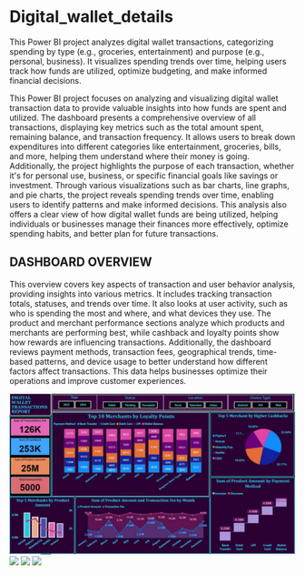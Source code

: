 # Digital_wallet_details
This Power BI project analyzes digital wallet transactions, categorizing spending by type (e.g., groceries, entertainment) and purpose (e.g., personal, business). It visualizes spending trends over time, helping users track how funds are utilized, optimize budgeting, and make informed financial decisions.

This Power BI project focuses on analyzing and visualizing digital wallet transaction data to provide valuable insights into how funds are spent and utilized. The dashboard presents a comprehensive overview of all transactions, displaying key metrics such as the total amount spent, remaining balance, and transaction frequency. It allows users to break down expenditures into different categories like entertainment, groceries, bills, and more, helping them understand where their money is going. Additionally, the project highlights the purpose of each transaction, whether it's for personal use, business, or specific financial goals like savings or investment. Through various visualizations such as bar charts, line graphs, and pie charts, the project reveals spending trends over time, enabling users to identify patterns and make informed decisions. This analysis also offers a clear view of how digital wallet funds are being utilized, helping individuals or businesses manage their finances more effectively, optimize spending habits, and better plan for future transactions.
## DASHBOARD OVERVIEW

This overview covers key aspects of transaction and user behavior analysis, providing insights into various metrics. It includes tracking transaction totals, statuses, and trends over time. It also looks at user activity, such as who is spending the most and where, and what devices they use. The product and merchant performance sections analyze which products and merchants are performing best, while cashback and loyalty points show how rewards are influencing transactions. Additionally, the dashboard reviews payment methods, transaction fees, geographical trends, time-based patterns, and device usage to better understand how different factors affect transactions. This data helps businesses optimize their operations and improve customer experiences.

![](Iamges/Digital_card_01.JPG)
![](Iamges/Digital_card_02.JPG)
![](Iamges/Digital_card_03.JPG)
![](Iamges/Digital_card_04.JPG)

